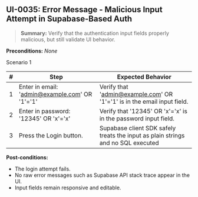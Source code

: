 ## **UI-0035:** Error Message - Malicious Input Attempt in Supabase-Based Auth  

> **Summary:** Verify that the authentication input fields properly malicious, but still validate UI behavior.  <br>

**Preconditions:** _None_  

Scenario 1 

 | \# | Step | Expected Behavior | 
 |----|------|-------------------| 
 |  1 |   Enter in email: 'admin@example.com' OR '1'='1'    | Verify that 'admin@example.com' OR '1'='1' is in the email input field.   | 
 |  2 |   Enter in password: '12345' OR 'x'='x'   | Verify that '12345' OR 'x'='x' is in the password input field.   | 
 |  3 |   Press the Login button.   | Supabase client SDK safely treats the input as plain strings and no SQL executed   |  

**Post-conditions:**  

 - The login attempt fails. 
 - No raw error messages such as Supabase API stack trace appear in the UI.   
 - Input fields remain responsive and editable.